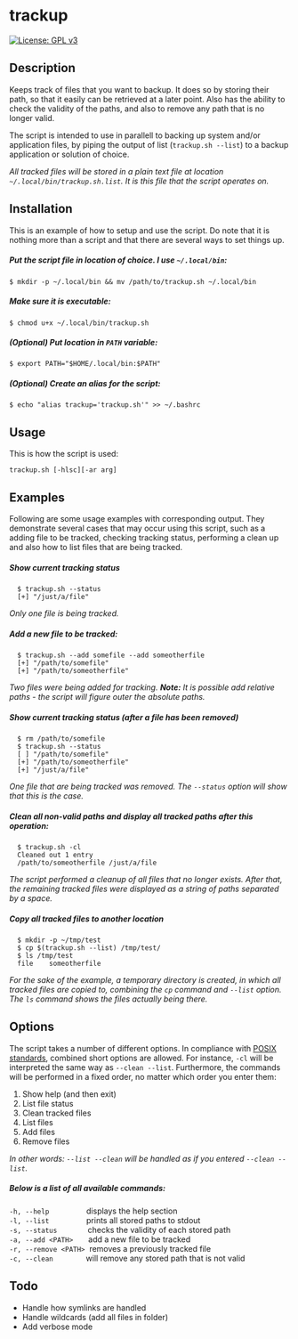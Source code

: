 # trackup

[![License: GPL v3](https://img.shields.io/badge/License-GPLv3-blue.svg)](https://www.gnu.org/licenses/gpl-3.0)

## Description

Keeps track of files that you want to backup. It does so by storing their path, so that it easily can be retrieved at a later point. Also has the ability to check the validity of the paths, and also to remove any path that is no longer valid.

The script is intended to use in parallell to backing up system and/or application files, by piping the output of list (`trackup.sh --list`) to a backup application or solution of choice.

*All tracked files will be stored in a plain text file at location `~/.local/bin/trackup.sh.list`. It is this file that the script operates on.*

## Installation

This is an example of how to setup and use the script. Do note that it is nothing more than a script and that there are several ways to set things up. 

##### Put the script file in location of choice. I use `~/.local/bin`:
````
$ mkdir -p ~/.local/bin && mv /path/to/trackup.sh ~/.local/bin
````

##### Make sure it is executable:
````
$ chmod u+x ~/.local/bin/trackup.sh
````

##### (*Optional*) Put location in `PATH` variable:
````
$ export PATH="$HOME/.local/bin:$PATH"
````

##### (*Optional*) Create an alias for the script:
````
$ echo "alias trackup='trackup.sh'" >> ~/.bashrc
````

## Usage

This is how the script is used:
````
trackup.sh [-hlsc][-ar arg]
````
  
## Examples

Following are some usage examples with corresponding output. They demonstrate several cases that may occur using this script, such as a adding file to be tracked, checking tracking status, performing a clean up and also how to list files that are being tracked.

##### Show current tracking status
````
  $ trackup.sh --status
  [+] "/just/a/file"
````
*Only one file is being tracked.*

##### Add a new file to be tracked:
````
  $ trackup.sh --add somefile --add someotherfile
  [+] "/path/to/somefile" 
  [+] "/path/to/someotherfile" 
````
*Two files were being added for tracking. **Note:** It is possible add relative paths - the script will figure outer the absolute paths.*

##### Show current tracking status (after a file has been removed)
````
  $ rm /path/to/somefile
  $ trackup.sh --status
  [ ] "/path/to/somefile" 
  [+] "/path/to/someotherfile" 
  [+] "/just/a/file"
````
*One file that are being tracked was removed. The `--status` option will show that this is the case.*

##### Clean all non-valid paths and display all tracked paths after this operation:
````
  $ trackup.sh -cl
  Cleaned out 1 entry
  /path/to/someotherfile /just/a/file
````
*The script performed a cleanup of all files that no longer exists. After that, the remaining tracked files were displayed as a string of paths separated by a space.*

##### Copy all tracked files to another location
````
  $ mkdir -p ~/tmp/test
  $ cp $(trackup.sh --list) /tmp/test/
  $ ls /tmp/test
  file    someotherfile
````
*For the sake of the example, a temporary directory is created, in which all tracked files are copied to, combining the `cp` command and `--list` option. The `ls` command shows the files actually being there.*

## Options

  The script takes a number of different options. In compliance with [POSIX standards](https://pubs.opengroup.org/onlinepubs/9699919799/basedefs/V1_chap12.html), combined short options are allowed. For instance, `-cl` will be interpreted the same way as `--clean --list`. Furthermore, the commands will be performed in a fixed order, no matter which order you enter them:
  1. Show help (and then exit)
  2. List file status
  3. Clean tracked files
  4. List files
  5. Add files
  6. Remove files

*In other words: `--list --clean` will be handled as if you entered `--clean --list`.* 

##### Below is a list of all available commands:
  `-h, --help`&nbsp;&nbsp;&nbsp;&nbsp;&nbsp;&nbsp;&nbsp;&nbsp;&nbsp;&nbsp;&nbsp;&nbsp;&nbsp;&nbsp;&nbsp;&nbsp;&nbsp;displays the help section  
  `-l, --list`&nbsp;&nbsp;&nbsp;&nbsp;&nbsp;&nbsp;&nbsp;&nbsp;&nbsp;&nbsp;&nbsp;&nbsp;&nbsp;&nbsp;&nbsp;&nbsp;&nbsp;prints all stored paths to stdout  
  `-s, --status`&nbsp;&nbsp;&nbsp;&nbsp;&nbsp;&nbsp;&nbsp;&nbsp;&nbsp;&nbsp;&nbsp;&nbsp;&nbsp;&nbsp;checks the validity of each stored path  
  `-a, --add <PATH>`&nbsp;&nbsp;&nbsp;&nbsp;&nbsp;&nbsp;&nbsp;add a new file to be tracked  
  `-r, --remove <PATH>`&nbsp;&nbsp;removes a previously tracked file  
  `-c, --clean`&nbsp;&nbsp;&nbsp;&nbsp;&nbsp;&nbsp;&nbsp;&nbsp;&nbsp;&nbsp;&nbsp;&nbsp;&nbsp;&nbsp;&nbsp;will remove any stored path that is not valid  

## Todo
* Handle how symlinks are handled
* Handle wildcards (add all files in folder)
* Add verbose mode
